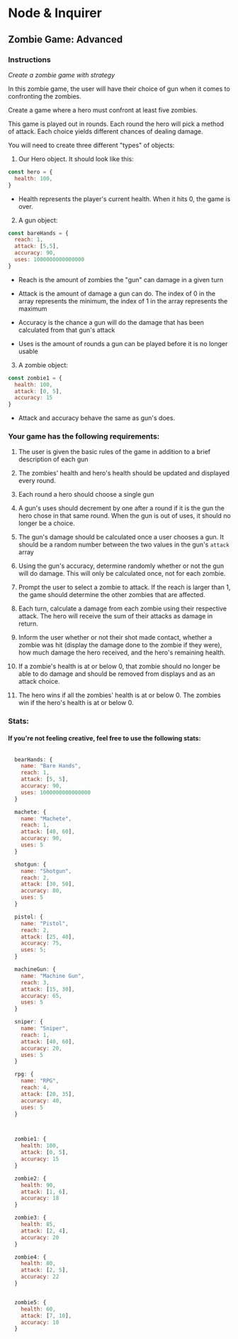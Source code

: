 # Node & Inquirer

## Zombie Game: Advanced

### Instructions

_Create a zombie game with strategy_

In this zombie game, the user will have their choice of gun when it comes to confronting the zombies.

Create a game where a hero must confront at least five zombies. 

This game is played out in rounds. Each round the hero will pick a method of attack. Each choice yields different chances of dealing damage. 

You will need to create three different "types" of objects:

1. Our Hero object. It should look like this: 
```javascript
const hero = {
  health: 100,
}
```
* Health represents the player's current health. When it hits 0, the game is over.

2. A gun object:
```javascript
const bareHands = {
  reach: 1,
  attack: [5,5],
  accuracy: 90,
  uses: 1000000000000000 
}
```

* Reach is the amount of zombies the "gun" can damage in a given turn

* Attack is the amount of damage a gun can do. The index of 0 in the array represents the minimum, the index of 1 in the array represents the maximum

* Accuracy is the chance a gun will do the damage that has been calculated from that gun's attack

* Uses is the amount of rounds a gun can be played before it is no longer usable

3. A zombie object:
```javascript
const zombie1 = {
  health: 100,
  attack: [0, 5],
  accuracy: 15
}
```
* Attack and accuracy behave the same as gun's does. 


### Your game has the following requirements: 

1. The user is given the basic rules of the game in addition to a brief description of each gun 

2. The zombies' health and hero's health should be updated and displayed every round. 

3. Each round a hero should choose a single gun

4. A gun's uses should decrement by one after a round if it is the gun the hero chose in that same round. When the gun is out of uses, it should no longer be a choice.

5. The gun's damage should be calculated once a user chooses a gun. It should be a random number between the two values in the gun's `attack` array

6. Using the gun's accuracy, determine randomly whether or not the gun will do damage. This will only be calculated once, not for each zombie.

7. Prompt the user to select a zombie to attack. If the reach is larger than 1, the game should determine the other zombies that are affected. 

8. Each turn, calculate a damage from each zombie using their respective attack. The hero will receive the sum of their attacks as damage in return.

9. Inform the user whether or not their shot made contact, whether a zombie was hit (display the damage done to the zombie if they were), how much damage the hero received, and the hero's remaining health. 

10. If a zombie's health is at or below 0, that zombie should no longer be able to do damage and should be removed from displays and as an attack choice. 

11. The hero wins if all the zombies' health is at or below 0. The zombies win if the hero's health is at or below 0. 



### Stats:

#### If you're not feeling creative, feel free to use the following stats:

```javascript

  bearHands: {
    name: "Bare Hands",
    reach: 1,
    attack: [5, 5],
    accuracy: 90,
    uses: 1000000000000000
  }

  machete: {
    name: "Machete",
    reach: 1,
    attack: [40, 60],
    accuracy: 90,
    uses: 5
  }

  shotgun: {
    name: "Shotgun",
    reach: 2,
    attack: [30, 50],
    accuracy: 80,
    uses: 5
  }

  pistol: {
    name: "Pistol",
    reach: 2,
    attack: [25, 40],
    accuracy: 75,
    uses: 5;
  }

  machineGun: {
    name: "Machine Gun",
    reach: 3,
    attack: [15, 30],
    accuracy: 65,
    uses: 5
  }

  sniper: {
    name: "Sniper",
    reach: 1,
    attack: [40, 60],
    accuracy: 20,
    uses: 5
  }

  rpg: {
    name: "RPG",
    reach: 4,
    attack: [20, 35],
    accuracy: 40,
    uses: 5
  }



  zombie1: {
    health: 100,
    attack: [0, 5],
    accuracy: 15
  }

  zombie2: {
    health: 90,
    attack: [1, 6],
    accuracy: 18
  }

  zombie3: {
    health: 85,
    attack: [2, 4],
    accuracy: 20
  }

  zombie4: {
    health: 80,
    attack: [2, 5],
    accuracy: 22
  }


  zombie5: {
    health: 60,
    attack: [7, 10],
    accuracy: 10
  }


```



